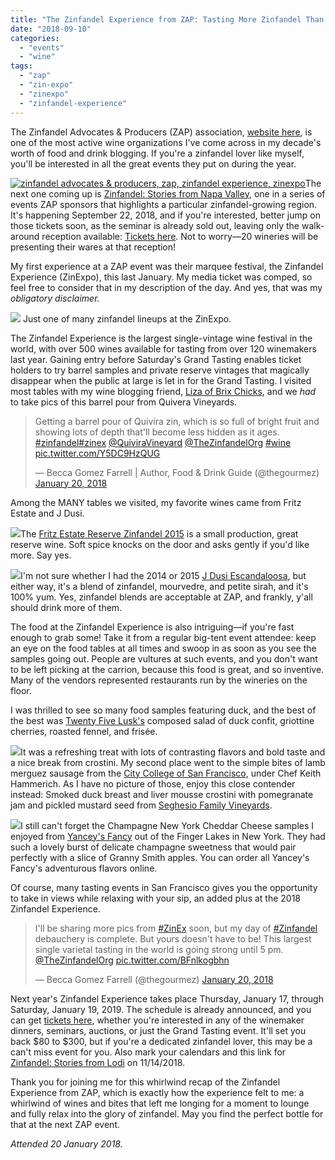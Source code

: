 ```yaml
---
title: "The Zinfandel Experience from ZAP: Tasting More Zinfandel Than You Knew Existed"
date: "2018-09-10"
categories:
  - "events"
  - "wine"
tags:
  - "zap"
  - "zin-expo"
  - "zinexpo"
  - "zinfandel-experience"
---
```


The Zinfandel Advocates & Producers (ZAP) association, [website here](https://zinfandel.org/), is one of the most active wine organizations I've come across in my decade's worth of food and drink blogging. If you're a zinfandel lover like myself, you'll be interested in all the great events they put on during the year.

[![zinfandel advocates & producers, zap, zinfandel experience, zinexpo](http://s3.amazonaws.com/thegourmez-wpmedia/2018/08/zap-logo.png)](http://s3.amazonaws.com/thegourmez-wpmedia/2018/08/zap-logo.png)The next one coming up is [Zinfandel: Stories from Napa Valley](https://zinfandel.org/events/zinfandelstories_napa/), one in a series of events ZAP sponsors that highlights a particular zinfandel-growing region. It's happening September 22, 2018, and if you're interested, better jump on those tickets soon, as the seminar is already sold out, leaving only the walk-around reception available: [Tickets here](https://www.eventbrite.com/e/zinfandel-advocates-producers-zap-panel-tasting-walk-around-reception-registration-47834533377). Not to worry—20 wineries will be presenting their wares at that reception!

My first experience at a ZAP event was their marquee festival, the Zinfandel Experience (ZinExpo), this last January. My media ticket was comped, so feel free to consider that in my description of the day. And yes, that was my _obligatory disclaimer._




<div class="caption">

[![](http://s3.amazonaws.com/thegourmez-wpmedia/2018/08/ZAP-7-391x500.jpg)](http://s3.amazonaws.com/thegourmez-wpmedia/2018/08/ZAP-7.jpg) Just one of many zinfandel lineups at the ZinExpo.</div>


The Zinfandel Experience is the largest single-vintage wine festival in the world, with over 500 wines available for tasting from over 120 winemakers last year. Gaining entry before Saturday's Grand Tasting enables ticket holders to try barrel samples and private reserve vintages that magically disappear when the public at large is let in for the Grand Tasting. I visited most tables with my wine blogging friend, [Liza of Brix Chicks](http://www.brixchicks.com/), and we _had_ to take pics of this barrel pour from Quivera Vineyards.

<blockquote class="twitter-tweet" data-media-max-width="560"><p lang="en" dir="ltr">Getting a barrel pour of Quivira zin, which is so full of bright fruit and showing lots of depth that&#39;ll become less hidden as it ages. <a href="https://twitter.com/hashtag/zinfandel?src=hash&amp;ref_src=twsrc%5Etfw">#zinfandel</a><a href="https://twitter.com/hashtag/zinex?src=hash&amp;ref_src=twsrc%5Etfw">#zinex</a> <a href="https://twitter.com/QuiviraVineyard?ref_src=twsrc%5Etfw">@QuiviraVineyard</a> <a href="https://twitter.com/TheZinfandelOrg?ref_src=twsrc%5Etfw">@TheZinfandelOrg</a> <a href="https://twitter.com/hashtag/wine?src=hash&amp;ref_src=twsrc%5Etfw">#wine</a> <a href="https://t.co/Y5DC9HzQUG">pic.twitter.com/Y5DC9HzQUG</a></p>&mdash; Becca Gomez Farrell | Author, Food &amp; Drink Guide (@thegourmez) <a href="https://twitter.com/thegourmez/status/954822220005588992?ref_src=twsrc%5Etfw">January 20, 2018</a></blockquote> <script async src="https://platform.twitter.com/widgets.js" charset="utf-8"></script>

Among the MANY tables we visited, my favorite wines came from Fritz Estate and J Dusi.

[![](http://s3.amazonaws.com/thegourmez-wpmedia/2018/08/ZAP-6-375x500.jpg)](http://s3.amazonaws.com/thegourmez-wpmedia/2018/08/ZAP-6.jpg)The [Fritz Estate Reserve Zinfandel 2015](http://www.fritzwinery.com/?method=pages.showPage&PageID=7794421E-BC1B-4F2C-7AE2-DF10E81E26A8&originalMarketingURL=Wines/Fritz-Wines) is a small production, great reserve wine. Soft spice knocks on the door and asks gently if you'd like more. Say yes.

[![](http://s3.amazonaws.com/thegourmez-wpmedia/2018/08/ZAP-5-356x500.jpg)](http://s3.amazonaws.com/thegourmez-wpmedia/2018/08/ZAP-5.jpg)I'm not sure whether I had the 2014 or 2015 [J Dusi Escandaloosa](http://jdusiwines.orderport.net/product-details/0170/2015-Escandalosa), but either way, it's a blend of zinfandel, mourvedre, and petite sirah, and it's 100% yum. Yes, zinfandel blends are acceptable at ZAP, and frankly, y'all should drink more of them.

The food at the Zinfandel Experience is also intriguing—if you're fast enough to grab some! Take it from a regular big-tent event attendee: keep an eye on the food tables at all times and swoop in as soon as you see the samples going out. People are vultures at such events, and you don't want to be left picking at the carrion, because this food is great, and so inventive. Many of the vendors represented restaurants run by the wineries on the floor.

I was thrilled to see so many food samples featuring duck, and the best of the best was [Twenty Five Lusk's](25lusk.com) composed salad of duck confit, griottine cherries, roasted fennel, and frisée.

[![](http://s3.amazonaws.com/thegourmez-wpmedia/2018/08/ZAP-4-375x500.jpg)](http://s3.amazonaws.com/thegourmez-wpmedia/2018/08/ZAP-4.jpg)It was a refreshing treat with lots of contrasting flavors and bold taste and a nice break from crostini. My second place went to the simple bites of lamb merguez sausage from the [City College of San Francisco](ccsf.edu), under Chef Keith Hammerich. As I have no picture of those, enjoy this close contender instead: Smoked duck breast and liver mousse crostini with pomegranate jam and pickled mustard seed from [Seghesio Family Vineyards](seghesio.com).

[![](http://s3.amazonaws.com/thegourmez-wpmedia/2018/08/ZAP-2-375x500.jpg)](http://s3.amazonaws.com/thegourmez-wpmedia/2018/08/ZAP-2.jpg)I still can't forget the Champagne New York Cheddar Cheese samples I enjoyed from [Yancey's Fancy](https://www.yanceysfancy.com/) out of the Finger Lakes in New York. They had such a lovely burst of delicate champagne sweetness that would pair perfectly with a slice of Granny Smith apples. You can order all Yancey's Fancy's adventurous flavors online.

Of course, many tasting events in San Francisco gives you the opportunity to take in views while relaxing with your sip, an added plus at the 2018 Zinfandel Experience.

<blockquote class="twitter-tweet"><p dir="ltr" lang="en">I'll be sharing more pics from <a href="https://twitter.com/hashtag/ZinEx?src=hash&ref_src=twsrc%5Etfw">#ZinEx</a> soon, but my day of <a href="https://twitter.com/hashtag/Zinfandel?src=hash&ref_src=twsrc%5Etfw">#Zinfandel</a> debauchery is complete. But yours doesn't have to be! This largest single varietal tasting in the world is going strong until 5 pm. <a href="https://twitter.com/TheZinfandelOrg?ref_src=twsrc%5Etfw">@TheZinfandelOrg</a> <a href="https://t.co/BFnlkogbhn">pic.twitter.com/BFnlkogbhn</a></p>— Becca Gomez Farrell (@thegourmez) <a href="https://twitter.com/thegourmez/status/954853378508521472?ref_src=twsrc%5Etfw">January 20, 2018</a></blockquote>

Next year's Zinfandel Experience takes place Thursday, January 17, through Saturday, January 19, 2019. The schedule is already announced, and you can get [tickets here](https://www.eventbrite.com/e/zinfandel-experience-2019-tickets-47084155978?utm_source=eb_email&utm_medium=email&utm_campaign=new_event_email&utm_term=viewmyevent_button), whether you're interested in any of the winemaker dinners, seminars, auctions, or just the Grand Tasting event. It'll set you back $80 to $300, but if you're a dedicated zinfandel lover, this may be a can't miss event for you. Also mark your calendars and this link for [Zinfandel: Stories from Lodi](https://zinfandel.org/events/zinfandel-stories-lodi/) on 11/14/2018.

Thank you for joining me for this whirlwind recap of the Zinfandel Experience from ZAP, which is exactly how the experience felt to me: a whirlwind of wines and bites that left me longing for a moment to lounge and fully relax into the glory of zinfandel. May you find the perfect bottle for that at the next ZAP event.

_Attended 20 January 2018._
